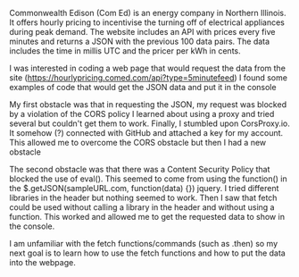 Commonwealth Edison (Com Ed) is an energy company in Northern Illinois. It offers hourly pricing to incentivise the turning off of electrical appliances during peak demand. 
The website includes an API with prices every five minutes and returns a JSON with the previous 100 data pairs.
The data includes the time in millis UTC and the pricer per kWh in cents.

I was interested in coding a web page that would request the data from the site (https://hourlypricing.comed.com/api?type=5minutefeed)
I found some examples of code that would get the JSON data and put it in the console

My first obstacle was that in requesting the JSON, my request was blocked by a violation of the CORS policy
I learned about using a proxy and tried several but couldn't get them to work. 
Finally, I stumbled upon CorsProxy.io. It somehow (?) connected with GitHub and attached a key for my account.
This allowed me to overcome the CORS obstacle but then I had a new obstacle

The second obstacle was that there was a Content Security Policy that blocked the use of eval().
This seemed to come from using the function() in the $.getJSON(sampleURL.com, function(data) {}) jquery.
I tried different libraries in the header but nothing seemed to work. 
Then I saw that fetch could be used without calling a library in the header and without using a function.
This worked and allowed me to get the requested data to show in the console.

I am unfamiliar with the fetch functions/commands (such as .then) so my next goal is to 
learn how to use the fetch functions and how to put the data into the webpage.
